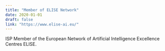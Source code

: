 ```yaml
---
title: "Member of ELISE Network"
date: 2020-01-01
draft: false
link: "https://www.elise-ai.eu/"
---
```


ISP Member of the European Network of Artificial Intelligence Excellence Centres ELISE.
